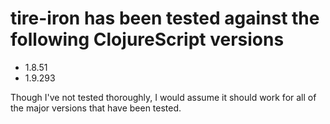 # tire-iron has been tested against the following ClojureScript versions
* 1.8.51
* 1.9.293

Though I've not tested thoroughly, I would assume it should work for all
of the major versions that have been tested.
